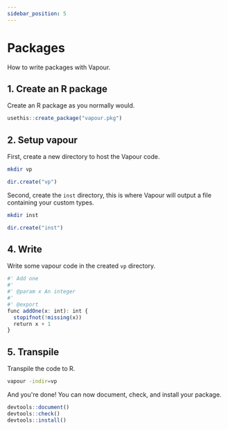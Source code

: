 ```yaml
---
sidebar_position: 5
---
```


# Packages

How to write packages with Vapour.

## 1. Create an R package

Create an R package as you normally would.

```r
usethis::create_package("vapour.pkg")
```

## 2. Setup vapour

First, create a new directory to host the Vapour code.

<Tabs>
<TabItem value="bash" label="bash">

```bash
mkdir vp
```

</TabItem>
<TabItem value="r" label="R">

```r
dir.create("vp")
```

</TabItem>
</Tabs>

Second, create the `inst` directory, this is where Vapour will
output a file containing your custom types.

<Tabs>
<TabItem value="bash" label="bash">

```bash
mkdir inst
```

</TabItem>
<TabItem value="r" label="R">

```r
dir.create("inst")
```

</TabItem>
</Tabs>

## 4. Write 

Write some vapour code in the created `vp` directory.

```r
#' Add one
#' 
#' @param x An integer
#' 
#' @export
func addOne(x: int): int {
  stopifnot(!missing(x))
  return x + 1
}
```

## 5. Transpile

Transpile the code to R.

```bash
vapour -indir=vp
```

And you're done! You can now document, check, and install your package.

```r
devtools::document()
devtools::check()
devtools::install()
```
